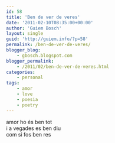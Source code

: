 ```yaml
---
id: 58
title: 'Ben de ver de veres'
date: '2011-02-10T08:35:00+00:00'
author: 'Guiem Bosch'
layout: single
guid: 'http://guiem.info/?p=58'
permalink: /ben-de-ver-de-veres/
blogger_blog:
    - gbosch.blogspot.com
blogger_permalink:
    - /2011/02/ben-de-ver-de-veres.html
categories:
    - personal
tags:
    - amor
    - love
    - poesia
    - poetry
---
```


amor ho és ben tot  
i a vegades es ben diu  
com si fos ben res
